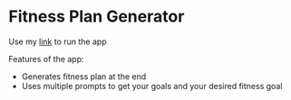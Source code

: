 # Fitness Plan Generator

Use my [link](https://ccs229-final-egp6fkaynjimqeocnink9a.streamlit.app/) to run the app

Features of the app:
- Generates fitness plan at the end
- Uses multiple prompts to get your goals and your desired fitness goal

